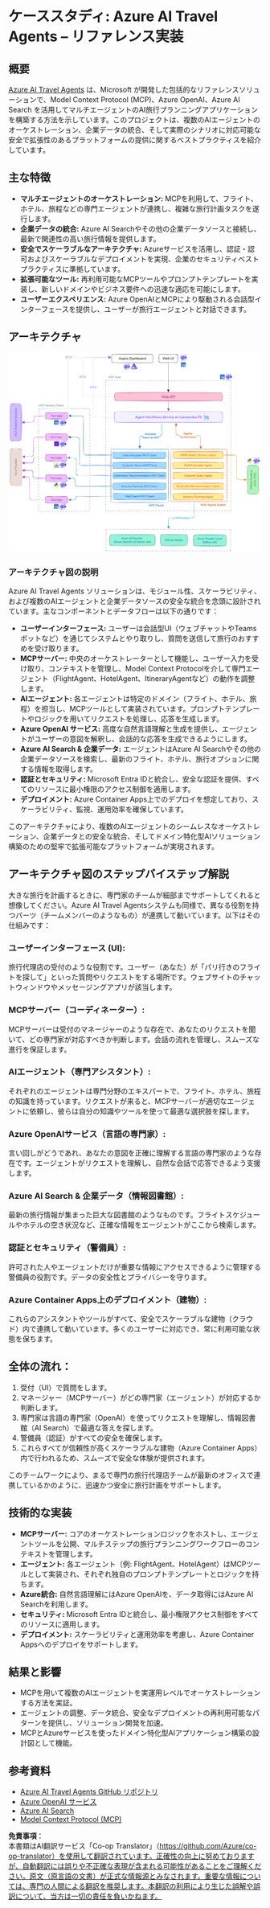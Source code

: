 <!--
CO_OP_TRANSLATOR_METADATA:
{
  "original_hash": "4d3415b9d2bf58bc69be07f945a69e07",
  "translation_date": "2025-06-13T21:43:15+00:00",
  "source_file": "09-CaseStudy/travelagentsample.md",
  "language_code": "ja"
}
-->
# ケーススタディ: Azure AI Travel Agents – リファレンス実装

## 概要

[Azure AI Travel Agents](https://github.com/Azure-Samples/azure-ai-travel-agents) は、Microsoft が開発した包括的なリファレンスソリューションで、Model Context Protocol (MCP)、Azure OpenAI、Azure AI Search を活用してマルチエージェントのAI旅行プランニングアプリケーションを構築する方法を示しています。このプロジェクトは、複数のAIエージェントのオーケストレーション、企業データの統合、そして実際のシナリオに対応可能な安全で拡張性のあるプラットフォームの提供に関するベストプラクティスを紹介しています。

## 主な特徴
- **マルチエージェントのオーケストレーション:** MCPを利用して、フライト、ホテル、旅程などの専門エージェントが連携し、複雑な旅行計画タスクを遂行します。
- **企業データの統合:** Azure AI Searchやその他の企業データソースと接続し、最新で関連性の高い旅行情報を提供します。
- **安全でスケーラブルなアーキテクチャ:** Azureサービスを活用し、認証・認可およびスケーラブルなデプロイメントを実現、企業のセキュリティベストプラクティスに準拠しています。
- **拡張可能なツール:** 再利用可能なMCPツールやプロンプトテンプレートを実装し、新しいドメインやビジネス要件への迅速な適応を可能にします。
- **ユーザーエクスペリエンス:** Azure OpenAIとMCPにより駆動される会話型インターフェースを提供し、ユーザーが旅行エージェントと対話できます。

## アーキテクチャ
![Architecture](https://raw.githubusercontent.com/Azure-Samples/azure-ai-travel-agents/main/docs/ai-travel-agents-architecture-diagram.png)

### アーキテクチャ図の説明

Azure AI Travel Agents ソリューションは、モジュール性、スケーラビリティ、および複数のAIエージェントと企業データソースの安全な統合を念頭に設計されています。主なコンポーネントとデータフローは以下の通りです：

- **ユーザーインターフェース:** ユーザーは会話型UI（ウェブチャットやTeamsボットなど）を通じてシステムとやり取りし、質問を送信して旅行のおすすめを受け取ります。
- **MCPサーバー:** 中央のオーケストレーターとして機能し、ユーザー入力を受け取り、コンテキストを管理し、Model Context Protocolを介して専門エージェント（FlightAgent、HotelAgent、ItineraryAgentなど）の動作を調整します。
- **AIエージェント:** 各エージェントは特定のドメイン（フライト、ホテル、旅程）を担当し、MCPツールとして実装されています。プロンプトテンプレートやロジックを用いてリクエストを処理し、応答を生成します。
- **Azure OpenAI サービス:** 高度な自然言語理解と生成を提供し、エージェントがユーザーの意図を解釈し、会話的な応答を生成できるようにします。
- **Azure AI Search & 企業データ:** エージェントはAzure AI Searchやその他の企業データソースを検索し、最新のフライト、ホテル、旅行オプションに関する情報を取得します。
- **認証とセキュリティ:** Microsoft Entra IDと統合し、安全な認証を提供、すべてのリソースに最小権限のアクセス制御を適用します。
- **デプロイメント:** Azure Container Apps上でのデプロイを想定しており、スケーラビリティ、監視、運用効率を確保しています。

このアーキテクチャにより、複数のAIエージェントのシームレスなオーケストレーション、企業データとの安全な統合、そしてドメイン特化型AIソリューション構築のための堅牢で拡張可能なプラットフォームが実現されます。

## アーキテクチャ図のステップバイステップ解説
大きな旅行を計画するときに、専門家のチームが細部までサポートしてくれると想像してください。Azure AI Travel Agentsシステムも同様で、異なる役割を持つパーツ（チームメンバーのようなもの）が連携して動いています。以下はその仕組みです：

### ユーザーインターフェース (UI):
旅行代理店の受付のような役割です。ユーザー（あなた）が「パリ行きのフライトを探して」といった質問やリクエストをする場所です。ウェブサイトのチャットウィンドウやメッセージングアプリが該当します。

### MCPサーバー（コーディネーター）:
MCPサーバーは受付のマネージャーのような存在で、あなたのリクエストを聞いて、どの専門家が対応すべきか判断します。会話の流れを管理し、スムーズな進行を保証します。

### AIエージェント（専門アシスタント）:
それぞれのエージェントは専門分野のエキスパートで、フライト、ホテル、旅程の知識を持っています。リクエストが来ると、MCPサーバーが適切なエージェントに依頼し、彼らは自分の知識やツールを使って最適な選択肢を探します。

### Azure OpenAIサービス（言語の専門家）:
言い回しがどうであれ、あなたの意図を正確に理解する言語の専門家のような存在です。エージェントがリクエストを理解し、自然な会話で応答できるよう支援します。

### Azure AI Search & 企業データ（情報図書館）:
最新の旅行情報が集まった巨大な図書館のようなものです。フライトスケジュールやホテルの空き状況など、正確な情報をエージェントがここから検索します。

### 認証とセキュリティ（警備員）:
許可された人やエージェントだけが重要な情報にアクセスできるように管理する警備員の役割です。データの安全性とプライバシーを守ります。

### Azure Container Apps上のデプロイメント（建物）:
これらのアシスタントやツールがすべて、安全でスケーラブルな建物（クラウド）内で連携して動いています。多くのユーザーに対応でき、常に利用可能な状態を保ちます。

## 全体の流れ：

1. 受付（UI）で質問をします。
2. マネージャー（MCPサーバー）がどの専門家（エージェント）が対応するか判断します。
3. 専門家は言語の専門家（OpenAI）を使ってリクエストを理解し、情報図書館（AI Search）で最適な答えを探します。
4. 警備員（認証）がすべての安全を確保します。
5. これらすべてが信頼性が高くスケーラブルな建物（Azure Container Apps）内で行われるため、スムーズで安全な体験が提供されます。

このチームワークにより、まるで専門の旅行代理店チームが最新のオフィスで連携しているかのように、迅速かつ安全に旅行計画をサポートします。

## 技術的な実装
- **MCPサーバー:** コアのオーケストレーションロジックをホストし、エージェントツールを公開、マルチステップの旅行プランニングワークフローのコンテキストを管理します。
- **エージェント:** 各エージェント（例: FlightAgent、HotelAgent）はMCPツールとして実装され、それぞれ独自のプロンプトテンプレートとロジックを持ちます。
- **Azure統合:** 自然言語理解にはAzure OpenAIを、データ取得にはAzure AI Searchを利用します。
- **セキュリティ:** Microsoft Entra IDと統合し、最小権限アクセス制御をすべてのリソースに適用します。
- **デプロイメント:** スケーラビリティと運用効率を考慮し、Azure Container Appsへのデプロイをサポートします。

## 結果と影響
- MCPを用いて複数のAIエージェントを実運用レベルでオーケストレーションする方法を実証。
- エージェントの調整、データ統合、安全なデプロイメントの再利用可能なパターンを提供し、ソリューション開発を加速。
- MCPとAzureサービスを使ったドメイン特化型AIアプリケーション構築の設計図として機能。

## 参考資料
- [Azure AI Travel Agents GitHub リポジトリ](https://github.com/Azure-Samples/azure-ai-travel-agents)
- [Azure OpenAI サービス](https://azure.microsoft.com/en-us/products/ai-services/openai-service/)
- [Azure AI Search](https://azure.microsoft.com/en-us/products/ai-services/ai-search/)
- [Model Context Protocol (MCP)](https://modelcontextprotocol.io/)

**免責事項**：  
本書類はAI翻訳サービス「Co-op Translator」（https://github.com/Azure/co-op-translator）を使用して翻訳されています。正確性の向上に努めておりますが、自動翻訳には誤りや不正確な表現が含まれる可能性があることをご理解ください。原文（原言語の文書）が正式な情報源とみなされます。重要な情報については、専門の人間による翻訳を推奨します。本翻訳の利用により生じた誤解や誤訳について、当方は一切の責任を負いかねます。